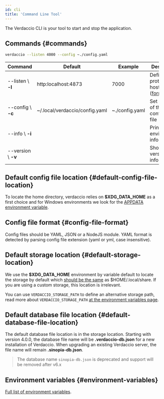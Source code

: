 ```yaml
---
id: cli
title: 'Command Line Tool'
---
```


The Verdaccio CLI is your tool to start and stop the application.

## Commands {#commands}

```bash
verdaccio --listen 4000 --config ~./config.yaml
```

| Command            | Default                        | Example        | Description                                                                                                                                                               |
| ------------------ | ------------------------------ | -------------- | ------------------------------------------------------------------------------------------------------------------------------------------------------------------------- |
| --listen \ **-l**  | http:localhost:4873            | 7000           | Define protocol + host + port ([formats](https://github.com/verdaccio/verdaccio/blob/08c36e688e8635733f92080eb3598239d43259cb/packages/node-api/src/cli-utils.ts#L7-L16)) |
| --config \ **-c**  | ~/.local/verdaccio/config.yaml | ~./config.yaml | Set location of the configuration file                                                                                                                                    |
| --info \ **-i**    |                                |                | Print local environment information                                                                                                                                       |
| --version \ **-v** |                                |                | Show version information                                                                                                                                                  |

## Default config file location {#default-config-file-location}

To locate the home directory, verdaccio relies on **$XDG_DATA_HOME** as a first choice and for Windows environments we look for the [APPDATA environment variable](https://www.howtogeek.com/318177/what-is-the-appdata-folder-in-windows/).

## Config file format {#config-file-format}

Config files should be YAML, JSON or a NodeJS module. YAML format is detected by parsing config file extension (yaml or yml, case insensitive).

## Default storage location {#default-storage-location}

We use the **$XDG_DATA_HOME** environment by variable default to locate the storage by default which [should be the same](https://askubuntu.com/questions/538526/is-home-local-share-the-default-value-for-xdg-data-home-in-ubuntu-14-04) as $HOME/.local/share.
If you are using a custom storage, this location is irrelevant.

You can use `VERDACCIO_STORAGE_PATH` to define an alternative storage path, read more about `VERDACCIO_STORAGE_PATH` [at the environment variables page](env.md#storage-path).

## Default database file location {#default-database-file-location}

The default database file location is in the storage location.
Starting with version 4.0.0, the database file name will be **.verdaccio-db.json** for a new installation of Verdaccio.
When upgrading an existing Verdaccio server, the file name will remain **.sinopia-db.json**.

> The database name `sinopia-db.json` is deprecated and support will be removed after v6.x

## Environment variables {#environment-variables}

[Full list of environment variables](env.md).

